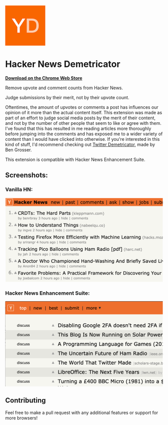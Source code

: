 
![icon](./icon.png)

# Hacker News Demetricator

**[Download on the Chrome Web Store](https://chrome.google.com/webstore/detail/hacker-news-demetricator/dihffdmjkpohpejghlapggoiieifikeo)**

Remove upvote and comment counts from Hacker News. 

Judge submissions by their merit, not by their upvote count.

Oftentimes, the amount of upvotes or comments a post has influences our opinion of it more than the actual content itself. This extension was made as part of an effort to judge social media posts by the merit of their content, and not by the number of other people that seem to like or agree with them. I've found that this has resulted in me reading articles more thoroughly before jumping into the comments and has exposed me to a wider variety of content than I would have clicked into otherwise. If you're interested in this kind of stuff, I'd recommend checking out [Twitter Demetricator](https://github.com/bengrosser/twitter-demetricator), made by Ben Grosser.

This extension is compatible with Hacker News Enhancement Suite.

## Screenshots:
### Vanilla HN:
![Vanilla HN](./vanilla.png)

### Hacker News Enhancement Suite:
![Hacker News Enhancement Sutie](./hnes.png)

## Contributing

Feel free to make a pull request with any additional features or support for more browsers!
